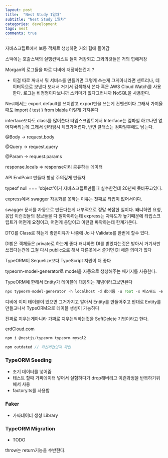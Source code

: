 ```yaml
---
layout: post
title:  "Nest Study 1일차"
subtitle: "Nest Study 1일차"
categories: development
tags: nest
comments: true
---
```


자바스크립트에서 보통 객체르 생성하면 거의 힙에 들어감

스택에는 호출스택의 실행컨텍스트 들이 저장되고 그외의것들은 거의 힙에저장

Morgan의 로그들을 따로 디비에 저장하는건지 ?

- 이걸 따로 꺼내서 뭐 서비스를 만들거면 그렇게 쓰는게 그게아니라면 센트리나, 데이터독으로 보낸다 보내서 거기서 검색해서 쓴다 혹은 AWS Cloud Watch를 사용한다. 로그는 비정형이다보니까 스키마가 없다그러니까 NoSQL을 사용한다.

Nest에서는 export default를 쓰지않고 export만을 쓰는게 컨벤션이다 그래서 가져올때도 import { test } from blabla 이렇게 가져온다

interface보다도 class를 많이쓴다 타입스크립트에서 Interface는 컴파일 하고나면 없어져버리는데 그래서 런타임시 체크가어렵다, 반면 클래스는 컴파일후에도 남는다.

@Body → request.body

@Query → request.query

@Param → request.params

response.locals => response끼리 공유하는 데이터

API EndPoint 만들때 항상 주의깊게 만들자

typeof null === 'object'이거 자바스크립트만들때 실수한건데 20년째 못바꾸고있다.

express에서 swagger 자동화를 못하는 이유는 첫째로 타입이 없어서이다.

swagger 문서를 자동으로 만든다는게 내부적으로 정말 복잡한 일이다. 왜냐하면 요청, 응답 이런것들의 정보들을 다 알아야하는데 express는 자유도가 높기때문에 타입스크립트가 어떤게 요청이고, 어떤게 응답이고 이런걸 파악하는데 한계가온다.

DTO를 Class로 하는게 좋은이유가 나중에 Joi나 Validate를 한번에 할수 있다.

DI받은 객체들은 private로 하는게 좋다 왜냐하면 DI를 받았다는것은 받아서 거기서만 쓰겠다는건데 그걸 다시 public으로 해서 다른곳에서 쓸거면 DI 해준 의미가 없다

TypeORM이 Sequelize보다 TypeScript 지원이 더 좋다

typeorm-model-generator로 model을 자동으로 생성해주는 패키지를 사용한다.

TypeORM에 한해서 Entity가 테이블에 대응되는 개념이라고보면된다

```jsx
npx typeorm-model-generator -h localhost -d db이름 -u root -x 패스워드 -e 엔진이름
```

디비에 이미 테이블이 있으면 그거가지고 알아서 Entity를 만들어주고 반대로 Entity를 만들고나서 TypeORM으로 테이블 생성이 가능하다

진짜로 지우는게아니라 가짜로 지우는척하는것을 SoftDelete 기법이라고 한다.

erdCloud.com

```jsx
npm i @nestjs/typeorm typeorm mysql2
```

```jsx
npm outdated // 최신버전인지 확인
```

### TypeORM Seeding

- 초기 데이터를 넣어줌
- 테스트 할때 가짜데이터 넣어서 실험하다가 drop해버리고 이런과정을 반복하기위해서 사용
- factory.ts를 사용함

### Faker

- 가짜데이터 생성 Library

### TypeORM Migration

- TODO

throw는 return기능을 수반한다.